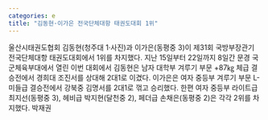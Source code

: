 ```yaml
---
categories: e
title: "김동현·이가은 전국단체대항 태권도대회 1위"
---
```

울산시태권도협회 김동현(청주대 1·사진)과 이가은(동평중 3)이 제31회 국방부장관기 전국단체대항 태권도대회에서 1위를 차지했다. 지난 15일부터 22일까지 8일간 문경 국군체육부대에서 열린 이번 대회에서 김동현은 남자 대학부 겨루기 부문 +87㎏ 체급 결승전에서 경희대 조진서를 상대해 2대1로 이겼다. 이가은은 여자 중등부 겨루기 부문 L-미들급 결승전에서 강북중 김명서를 2대1로 꺾고 승리했다. 한편 여자 중등부 라이트급 최지선(동평중 3), 헤비급 박지현(달천중 2), 페더급 손채은(동평중 2)은 각각 2위를 차지했다. 박재권